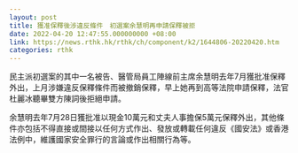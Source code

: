 ```yaml
---
layout: post
title: 獲准保釋後涉違反條件　初選案余慧明再申請保釋被拒
date: 2022-04-20 12:47:55.000000000 +08:00
link: https://news.rthk.hk/rthk/ch/component/k2/1644806-20220420.htm
categories: rthk
---
```


民主派初選案的其中一名被告、醫管局員工陣線前主席余慧明去年7月獲批准保釋外出，上月涉嫌違反保釋條件而被撤銷保釋，早上她再到高等法院申請保釋，法官杜麗冰聽畢雙方陳詞後拒絕申請。

余慧明去年7月28日獲批准以現金10萬元和丈夫人事擔保5萬元保釋外出，其他條件亦包括不得直接或間接以任何方式作出、發放或轉載任何違反《國安法》或香港法例中，維護國家安全罪行的言論或作出相關行為等。
